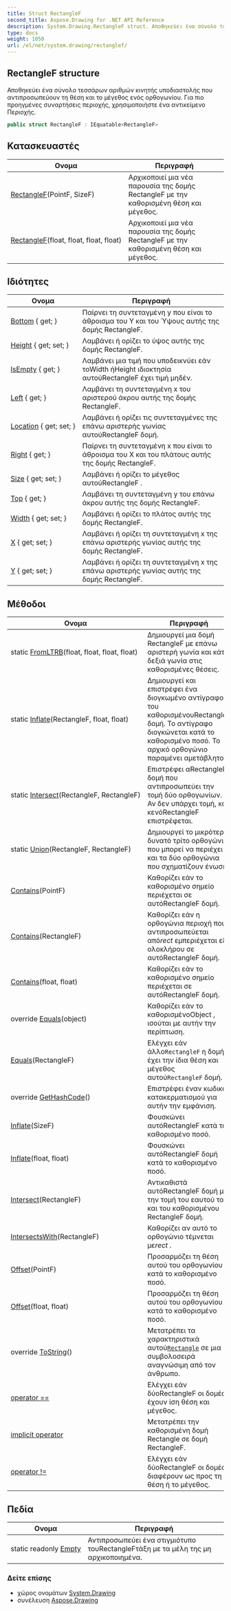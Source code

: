 ```yaml
---
title: Struct RectangleF
second_title: Aspose.Drawing for .NET API Reference
description: System.Drawing.RectangleF struct. Αποθηκεύει ένα σύνολο τεσσάρων αριθμών κινητής υποδιαστολής που αντιπροσωπεύουν τη θέση και το μέγεθος ενός ορθογωνίου. Για πιο προηγμένες συναρτήσεις περιοχής χρησιμοποιήστε ένα αντικείμενο Περιοχής.
type: docs
weight: 1050
url: /el/net/system.drawing/rectanglef/
---
```

## RectangleF structure

Αποθηκεύει ένα σύνολο τεσσάρων αριθμών κινητής υποδιαστολής που αντιπροσωπεύουν τη θέση και το μέγεθος ενός ορθογωνίου. Για πιο προηγμένες συναρτήσεις περιοχής, χρησιμοποιήστε ένα αντικείμενο Περιοχής.

```csharp
public struct RectangleF : IEquatable<RectangleF>
```

## Κατασκευαστές

| Ονομα | Περιγραφή |
| --- | --- |
| [RectangleF](rectanglef/#constructor_1)(PointF, SizeF) | Αρχικοποιεί μια νέα παρουσία της δομής RectangleF με την καθορισμένη θέση και μέγεθος. |
| [RectangleF](rectanglef/#constructor)(float, float, float, float) | Αρχικοποιεί μια νέα παρουσία της δομής RectangleF με την καθορισμένη θέση και μέγεθος. |

## Ιδιότητες

| Ονομα | Περιγραφή |
| --- | --- |
| [Bottom](../../system.drawing/rectanglef/bottom/) { get; } | Παίρνει τη συντεταγμένη y που είναι το άθροισμα του Y και του Ύψους αυτής της δομής RectangleF. |
| [Height](../../system.drawing/rectanglef/height/) { get; set; } | Λαμβάνει ή ορίζει το ύψος αυτής της δομής RectangleF. |
| [IsEmpty](../../system.drawing/rectanglef/isempty/) { get; } | Λαμβάνει μια τιμή που υποδεικνύει εάν τοWidth ήHeight ιδιοκτησία αυτούRectangleF έχει τιμή μηδέν. |
| [Left](../../system.drawing/rectanglef/left/) { get; } | Λαμβάνει τη συντεταγμένη x του αριστερού άκρου αυτής της δομής RectangleF. |
| [Location](../../system.drawing/rectanglef/location/) { get; set; } | Λαμβάνει ή ορίζει τις συντεταγμένες της επάνω αριστερής γωνίας αυτούRectangleF δομή. |
| [Right](../../system.drawing/rectanglef/right/) { get; } | Παίρνει τη συντεταγμένη x που είναι το άθροισμα του X και του πλάτους αυτής της δομής RectangleF. |
| [Size](../../system.drawing/rectanglef/size/) { get; set; } | Λαμβάνει ή ορίζει το μέγεθος αυτούRectangleF . |
| [Top](../../system.drawing/rectanglef/top/) { get; } | Λαμβάνει τη συντεταγμένη y του επάνω άκρου αυτής της δομής RectangleF. |
| [Width](../../system.drawing/rectanglef/width/) { get; set; } | Λαμβάνει ή ορίζει το πλάτος αυτής της δομής RectangleF. |
| [X](../../system.drawing/rectanglef/x/) { get; set; } | Λαμβάνει ή ορίζει τη συντεταγμένη x της επάνω αριστερής γωνίας αυτής της δομής RectangleF. |
| [Y](../../system.drawing/rectanglef/y/) { get; set; } | Λαμβάνει ή ορίζει τη συντεταγμένη x της επάνω αριστερής γωνίας αυτής της δομής RectangleF. |

## Μέθοδοι

| Ονομα | Περιγραφή |
| --- | --- |
| static [FromLTRB](../../system.drawing/rectanglef/fromltrb/)(float, float, float, float) | Δημιουργεί μια δομή RectangleF με επάνω αριστερή γωνία και κάτω δεξιά γωνία στις καθορισμένες θέσεις. |
| static [Inflate](../../system.drawing/rectanglef/inflate/)(RectangleF, float, float) | Δημιουργεί και επιστρέφει ένα διογκωμένο αντίγραφο του καθορισμένουRectangleF δομή. Το αντίγραφο διογκώνεται κατά το καθορισμένο ποσό. Το αρχικό ορθογώνιο παραμένει αμετάβλητο. |
| static [Intersect](../../system.drawing/rectanglef/intersect/)(RectangleF, RectangleF) | Επιστρέφει αRectangleF δομή που αντιπροσωπεύει την τομή δύο ορθογωνίων. Αν δεν υπάρχει τομή, και κενόRectangleF επιστρέφεται. |
| static [Union](../../system.drawing/rectanglef/union/)(RectangleF, RectangleF) | Δημιουργεί το μικρότερο δυνατό τρίτο ορθογώνιο που μπορεί να περιέχει και τα δύο ορθογώνια που σχηματίζουν ένωση. |
| [Contains](../../system.drawing/rectanglef/contains/#contains_1)(PointF) | Καθορίζει εάν το καθορισμένο σημείο περιέχεται σε αυτόRectangleF δομή. |
| [Contains](../../system.drawing/rectanglef/contains/#contains_2)(RectangleF) | Καθορίζει εάν η ορθογώνια περιοχή που αντιπροσωπεύεται από*rect* εμπεριέχεται εξ ολοκλήρου σε αυτόRectangleF δομή. |
| [Contains](../../system.drawing/rectanglef/contains/#contains)(float, float) | Καθορίζει εάν το καθορισμένο σημείο περιέχεται σε αυτόRectangleF δομή. |
| override [Equals](../../system.drawing/rectanglef/equals/#equals_1)(object) | Καθορίζει εάν το καθορισμένοObject , ισούται με αυτήν την περίπτωση. |
| [Equals](../../system.drawing/rectanglef/equals/#equals)(RectangleF) | Ελέγχει εάν άλλο`RectangleF` η δομή έχει την ίδια θέση και μέγεθος αυτού`RectangleF` δομή. |
| override [GetHashCode](../../system.drawing/rectanglef/gethashcode/)() | Επιστρέφει έναν κωδικό κατακερματισμού για αυτήν την εμφάνιση. |
| [Inflate](../../system.drawing/rectanglef/inflate/#inflate_1)(SizeF) | Φουσκώνει αυτόRectangleF κατά το καθορισμένο ποσό. |
| [Inflate](../../system.drawing/rectanglef/inflate/#inflate)(float, float) | Φουσκώνει αυτόRectangleF δομή κατά το καθορισμένο ποσό. |
| [Intersect](../../system.drawing/rectanglef/intersect/)(RectangleF) | Αντικαθιστά αυτόRectangleF δομή με την τομή του εαυτού του και του καθορισμένου RectangleF δομή. |
| [IntersectsWith](../../system.drawing/rectanglef/intersectswith/)(RectangleF) | Καθορίζει αν αυτό το ορθογώνιο τέμνεται με*rect* . |
| [Offset](../../system.drawing/rectanglef/offset/#offset_1)(PointF) | Προσαρμόζει τη θέση αυτού του ορθογωνίου κατά το καθορισμένο ποσό. |
| [Offset](../../system.drawing/rectanglef/offset/#offset)(float, float) | Προσαρμόζει τη θέση αυτού του ορθογωνίου κατά το καθορισμένο ποσό. |
| override [ToString](../../system.drawing/rectanglef/tostring/)() | Μετατρέπει τα χαρακτηριστικά αυτού[`Rectangle`](../rectangle/) σε μια συμβολοσειρά αναγνώσιμη από τον άνθρωπο. |
| [operator ==](../../system.drawing/rectanglef/op_equality/) | Ελέγχει εάν δύοRectangleF οι δομές έχουν ίση θέση και μέγεθος. |
| [implicit operator](../../system.drawing/rectanglef/op_implicit/) | Μετατρέπει την καθορισμένη δομή Rectangle σε δομή RectangleF. |
| [operator !=](../../system.drawing/rectanglef/op_inequality/) | Ελέγχει εάν δύοRectangleF οι δομές διαφέρουν ως προς τη θέση ή το μέγεθος. |

## Πεδία

| Ονομα | Περιγραφή |
| --- | --- |
| static readonly [Empty](../../system.drawing/rectanglef/empty/) | Αντιπροσωπεύει ένα στιγμιότυπο τουRectangleFτάξη με τα μέλη της μη αρχικοποιημένα. |

### Δείτε επίσης

* χώρος ονομάτων [System.Drawing](../../system.drawing/)
* συνέλευση [Aspose.Drawing](../../)


